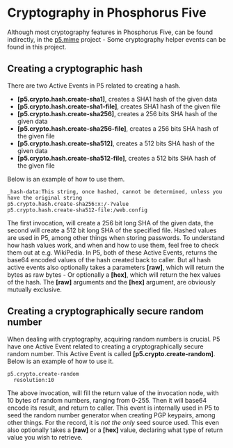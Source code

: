 Cryptography in Phosphorus Five
===============

Although most cryptography features in Phosphorus Five, can be found indirectly, in the [p5.mime](/plugins/extras/p5.mime/) project -
Some cryptography helper events can be found in this project.

## Creating a cryptographic hash

There are two Active Events in P5 related to creating a hash.

* __[p5.crypto.hash.create-sha1]__, creates a SHA1 hash of the given data
* __[p5.crypto.hash.create-sha1-file]__, creates SHA1 hash of the given file
* __[p5.crypto.hash.create-sha256]__, creates a 256 bits SHA hash of the given data
* __[p5.crypto.hash.create-sha256-file]__, creates a 256 bits SHA hash of the given file
* __[p5.crypto.hash.create-sha512]__, creates a 512 bits SHA hash of the given data
* __[p5.crypto.hash.create-sha512-file]__, creates a 512 bits SHA hash of the given file

Below is an example of how to use them.

```
_hash-data:This string, once hashed, cannot be determined, unless you have the original string
p5.crypto.hash.create-sha256:x:/-?value
p5.crypto.hash.create-sha512-file:/web.config
```

The first invocation, will create a 256 bit long SHA of the given data, the second will create a 512 bit long SHA of the specified file. Hashed values are used in P5, 
among other things when storing passwords. To understand how hash values work, and when and how to use them, feel free to check them out at e.g. WikiPedia.
In P5, both of these Active Events, returns the base64 encoded values of the hash created back to caller. But all hash active events also optionally
takes a parameters **[raw]**, which will return the bytes as raw bytes - Or optionally a **[hex]**, which will return the hex values of the hash.
The **[raw]** arguments and the **[hex]** argument, are obviously mutually exclusive.

## Creating a cryptographically secure random number

When dealing with cryptography, acquiring random numbers is crucial. P5 have one Active Event related to creating a cryptographically secure random number.
This Active Event is called **[p5.crypto.create-random]**. Below is an example of how to use it.

```
p5.crypto.create-random
  resolution:10
```

The above invocation, will fill the return value of the invocation node, with 10 bytes of random numbers, ranging from 0-255. Then it will base64 encode
its result, and return to caller. This event is internally used in P5 to seed the random number generator when creating PGP keypairs, among other things. 
For the record, it is _not the only_ seed source used. This even also optionally takes a **[raw]** or a **[hex]** value, declaring what type of return
value you wish to retrieve.
